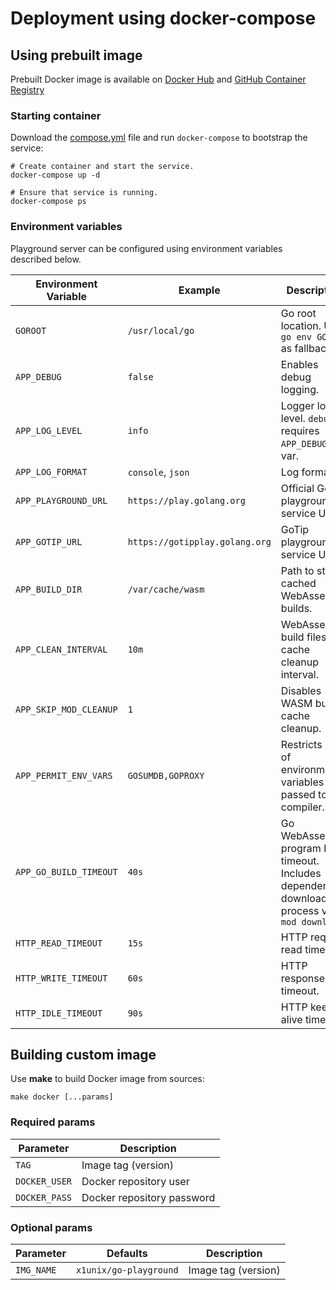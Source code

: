 # Deployment using docker-compose

## Using prebuilt image

Prebuilt Docker image is available on [Docker Hub](https://hub.docker.com/r/x1unix/go-playground) and [GitHub Container Registry](https://github.com/x1unix/go-playground/pkgs/container/go-playground%2Fgo-playground)

### Starting container

Download the [compose.yml](./compose.yml) file and run `docker-compose` to bootstrap the service:

```shell
# Create container and start the service.
docker-compose up -d

# Ensure that service is running.
docker-compose ps
```

### Environment variables

Playground server can be configured using environment variables described below.

| Environment Variable   | Example                        | Description                                                                                      |
|------------------------|--------------------------------|--------------------------------------------------------------------------------------------------|
| `GOROOT`               | `/usr/local/go`                | Go root location. Uses `go env GOROOT` as fallback.                                              |
| `APP_DEBUG`            | `false`                        | Enables debug logging.                                                                           |
| `APP_LOG_LEVEL`        | `info`                         | Logger log level. `debug` requires `APP_DEBUG` env var.                                          |
| `APP_LOG_FORMAT`       | `console`, `json`              | Log format                                                                                       | 
| `APP_PLAYGROUND_URL`   | `https://play.golang.org`      | Official Go playground service URL.                                                              |
| `APP_GOTIP_URL`        | `https://gotipplay.golang.org` | GoTip playground service URL.                                                                    |
| `APP_BUILD_DIR`        | `/var/cache/wasm`              | Path to store cached WebAssembly builds.                                                         |
| `APP_CLEAN_INTERVAL`   | `10m`                          | WebAssembly build files cache cleanup interval.                                                  |
| `APP_SKIP_MOD_CLEANUP` | `1`                            | Disables WASM builds cache cleanup.                                                              |
| `APP_PERMIT_ENV_VARS`  | `GOSUMDB,GOPROXY`              | Restricts list of environment variables passed to Go compiler.                                   |
| `APP_GO_BUILD_TIMEOUT` | `40s`                          | Go WebAssembly program build timeout. Includes dependency download process via `go mod download` |
| `HTTP_READ_TIMEOUT`    | `15s`                          | HTTP request read timeout.                                                                       |
| `HTTP_WRITE_TIMEOUT`   | `60s`                          | HTTP response timeout.                                                                           |
| `HTTP_IDLE_TIMEOUT`    | `90s`                          | HTTP keep alive timeout.                                                                         |

## Building custom image

Use **make** to build Docker image from sources:

```shell
make docker [...params]
```

### Required params

| Parameter     | Description                |
|---------------|----------------------------|
| `TAG`         | Image tag (version)        |
| `DOCKER_USER` | Docker repository user     |
| `DOCKER_PASS` | Docker repository password |

### Optional params

| Parameter  | Defaults               | Description         |
|------------|------------------------|---------------------|
| `IMG_NAME` | `x1unix/go-playground` | Image tag (version) |

